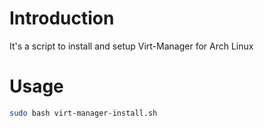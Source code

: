 # Introduction
It's a script to install and setup Virt-Manager for Arch Linux

# Usage
```bash
sudo bash virt-manager-install.sh
```
